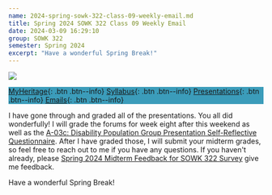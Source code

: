 ```yaml
---
name: 2024-spring-sowk-322-class-09-weekly-email.md
title: Spring 2024 SOWK 322 Class 09 Weekly Email
date: 2024-03-09 16:29:10
group: SOWK 322
semester: Spring 2024
excerpt: "Have a wonderful Spring Break!"
---
```


![](https://jacobrcampbell.com/assets/media/2024-01-19-sowk-322-email-header-image.jpg)

<div style="background-color: #3b9cba; width: 100%;" markdown="1">

[MyHeritage](https://myheritage.heritage.edu/ICS/Academics/SOWK/SOWK_322/2324_SP-SOWK_322-2/){: .btn .btn--info}
[Syllabus](https://jacobrcampbell.com/assets/media/2024-spring-sowk-322-2-course-syllabus-campbell.pdf){: .btn .btn--info}
[Presentations](https://presentations.jacobrcampbell.com){: .btn .btn--info}
[Emails](https://jacobrcampbell.com/communications/){: .btn .btn--info}

</div>

I have gone through and graded all of the presentations. You all did wonderfully! I will grade the forums for week eight after this weekend as well as the [A-03c: Disability Population Group Presentation Self-Reflective Questionnaire](https://myheritage.heritage.edu/ICS/Academics/SOWK/SOWK_322/2324_SP-SOWK_322-2/Assignments.jnz?portlet=Coursework&screen=AssignmentDetailView&screenType=change&id=0563d600-1746-464f-9cd8-a9e2f6514f13). After I have graded those, I will submit your midterm grades, so feel free to reach out to me if you have any questions. If you haven't already, please [Spring 2024 Midterm Feedback for SOWK 322 Survey](https://p17.courseval.net/etw/ets/et.asp?CFNK=C4891C44-BE32-4F73-B833-B79DDAF1D794&nxappid=HU2&nxmid=GetSurveyForm&wsedrq=Z0Z03QV313) give me feedback.

Have a wonderful Spring Break! 